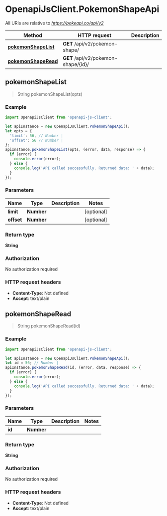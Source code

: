 # OpenapiJsClient.PokemonShapeApi

All URIs are relative to *https://pokeapi.co/api/v2*

Method | HTTP request | Description
------------- | ------------- | -------------
[**pokemonShapeList**](PokemonShapeApi.md#pokemonShapeList) | **GET** /api/v2/pokemon-shape/ | 
[**pokemonShapeRead**](PokemonShapeApi.md#pokemonShapeRead) | **GET** /api/v2/pokemon-shape/{id}/ | 



## pokemonShapeList

> String pokemonShapeList(opts)



### Example

```javascript
import OpenapiJsClient from 'openapi-js-client';

let apiInstance = new OpenapiJsClient.PokemonShapeApi();
let opts = {
  'limit': 56, // Number | 
  'offset': 56 // Number | 
};
apiInstance.pokemonShapeList(opts, (error, data, response) => {
  if (error) {
    console.error(error);
  } else {
    console.log('API called successfully. Returned data: ' + data);
  }
});
```

### Parameters


Name | Type | Description  | Notes
------------- | ------------- | ------------- | -------------
 **limit** | **Number**|  | [optional] 
 **offset** | **Number**|  | [optional] 

### Return type

**String**

### Authorization

No authorization required

### HTTP request headers

- **Content-Type**: Not defined
- **Accept**: text/plain


## pokemonShapeRead

> String pokemonShapeRead(id)



### Example

```javascript
import OpenapiJsClient from 'openapi-js-client';

let apiInstance = new OpenapiJsClient.PokemonShapeApi();
let id = 56; // Number | 
apiInstance.pokemonShapeRead(id, (error, data, response) => {
  if (error) {
    console.error(error);
  } else {
    console.log('API called successfully. Returned data: ' + data);
  }
});
```

### Parameters


Name | Type | Description  | Notes
------------- | ------------- | ------------- | -------------
 **id** | **Number**|  | 

### Return type

**String**

### Authorization

No authorization required

### HTTP request headers

- **Content-Type**: Not defined
- **Accept**: text/plain


